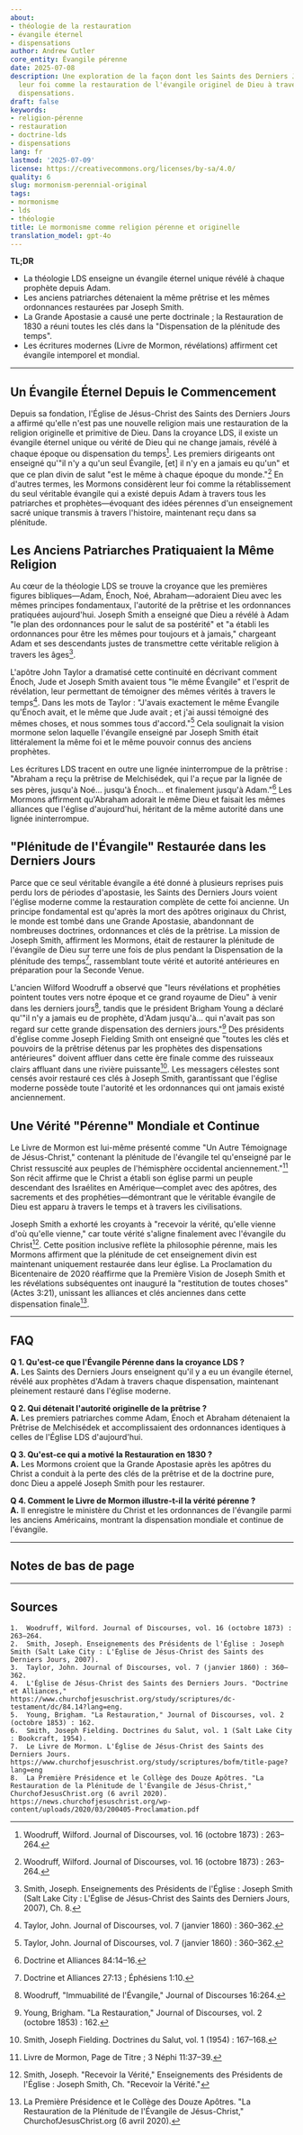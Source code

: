 ```yaml
---
about:
- théologie de la restauration
- évangile éternel
- dispensations
author: Andrew Cutler
core_entity: Évangile pérenne
date: 2025-07-08
description: Une exploration de la façon dont les Saints des Derniers Jours considèrent
  leur foi comme la restauration de l'évangile originel de Dieu à travers toutes les
  dispensations.
draft: false
keywords:
- religion-pérenne
- restauration
- doctrine-lds
- dispensations
lang: fr
lastmod: '2025-07-09'
license: https://creativecommons.org/licenses/by-sa/4.0/
quality: 6
slug: mormonism-perennial-original
tags:
- mormonisme
- lds
- théologie
title: Le mormonisme comme religion pérenne et originelle
translation_model: gpt-4o
---
```


**TL;DR**  <!-- ≤ 100 words, 3-7 bullets -->

- La théologie LDS enseigne un évangile éternel unique révélé à chaque prophète depuis Adam.
- Les anciens patriarches détenaient la même prêtrise et les mêmes ordonnances restaurées par Joseph Smith.
- La Grande Apostasie a causé une perte doctrinale ; la Restauration de 1830 a réuni toutes les clés dans la "Dispensation de la plénitude des temps".
- Les écritures modernes (Livre de Mormon, révélations) affirment cet évangile intemporel et mondial.

---

## Un Évangile Éternel Depuis le Commencement

Depuis sa fondation, l'Église de Jésus-Christ des Saints des Derniers Jours a affirmé qu'elle n'est pas une nouvelle religion mais une restauration de la religion originelle et primitive de Dieu. Dans la croyance LDS, il existe un évangile éternel unique ou vérité de Dieu qui ne change jamais, révélé à chaque époque ou dispensation du temps[^1]. Les premiers dirigeants ont enseigné qu'"il n'y a qu'un seul Évangile, [et] il n'y en a jamais eu qu'un" et que ce plan divin de salut "est le même à chaque époque du monde."[^1] En d'autres termes, les Mormons considèrent leur foi comme la rétablissement du seul véritable évangile qui a existé depuis Adam à travers tous les patriarches et prophètes—évoquant des idées pérennes d'un enseignement sacré unique transmis à travers l'histoire, maintenant reçu dans sa plénitude.

## Les Anciens Patriarches Pratiquaient la Même Religion

Au cœur de la théologie LDS se trouve la croyance que les premières figures bibliques—Adam, Énoch, Noé, Abraham—adoraient Dieu avec les mêmes principes fondamentaux, l'autorité de la prêtrise et les ordonnances pratiquées aujourd'hui. Joseph Smith a enseigné que Dieu a révélé à Adam "le plan des ordonnances pour le salut de sa postérité" et "a établi les ordonnances pour être les mêmes pour toujours et à jamais," chargeant Adam et ses descendants justes de transmettre cette véritable religion à travers les âges[^2].

L'apôtre John Taylor a dramatisé cette continuité en décrivant comment Énoch, Jude et Joseph Smith avaient tous "le même Évangile" et l'esprit de révélation, leur permettant de témoigner des mêmes vérités à travers le temps[^3]. Dans les mots de Taylor : "J'avais exactement le même Évangile qu'Énoch avait, et le même que Jude avait ; et j'ai aussi témoigné des mêmes choses, et nous sommes tous d'accord."[^3] Cela soulignait la vision mormone selon laquelle l'évangile enseigné par Joseph Smith était littéralement la même foi et le même pouvoir connus des anciens prophètes.

Les écritures LDS tracent en outre une lignée ininterrompue de la prêtrise : "Abraham a reçu la prêtrise de Melchisédek, qui l'a reçue par la lignée de ses pères, jusqu'à Noé... jusqu'à Énoch... et finalement jusqu'à Adam."[^4] Les Mormons affirment qu'Abraham adorait le même Dieu et faisait les mêmes alliances que l'église d'aujourd'hui, héritant de la même autorité dans une lignée ininterrompue.

## "Plénitude de l'Évangile" Restaurée dans les Derniers Jours

Parce que ce seul véritable évangile a été donné à plusieurs reprises puis perdu lors de périodes d'apostasie, les Saints des Derniers Jours voient l'église moderne comme la restauration complète de cette foi ancienne. Un principe fondamental est qu'après la mort des apôtres originaux du Christ, le monde est tombé dans une Grande Apostasie, abandonnant de nombreuses doctrines, ordonnances et clés de la prêtrise. La mission de Joseph Smith, affirment les Mormons, était de restaurer la plénitude de l'évangile de Dieu sur terre une fois de plus pendant la Dispensation de la plénitude des temps[^5], rassemblant toute vérité et autorité antérieures en préparation pour la Seconde Venue.

L'ancien Wilford Woodruff a observé que "leurs révélations et prophéties pointent toutes vers notre époque et ce grand royaume de Dieu" à venir dans les derniers jours[^6], tandis que le président Brigham Young a déclaré qu'"il n'y a jamais eu de prophète, d'Adam jusqu'à... qui n'avait pas son regard sur cette grande dispensation des derniers jours."[^7] Des présidents d'église comme Joseph Fielding Smith ont enseigné que "toutes les clés et pouvoirs de la prêtrise détenus par les prophètes des dispensations antérieures" doivent affluer dans cette ère finale comme des ruisseaux clairs affluant dans une rivière puissante[^8]. Les messagers célestes sont censés avoir restauré ces clés à Joseph Smith, garantissant que l'église moderne possède toute l'autorité et les ordonnances qui ont jamais existé anciennement.

## Une Vérité "Pérenne" Mondiale et Continue

Le Livre de Mormon est lui-même présenté comme "Un Autre Témoignage de Jésus-Christ," contenant la plénitude de l'évangile tel qu'enseigné par le Christ ressuscité aux peuples de l'hémisphère occidental anciennement."[^9] Son récit affirme que le Christ a établi son église parmi un peuple descendant des Israélites en Amérique—complet avec des apôtres, des sacrements et des prophéties—démontrant que le véritable évangile de Dieu est apparu à travers le temps et à travers les civilisations.

Joseph Smith a exhorté les croyants à "recevoir la vérité, qu'elle vienne d'où qu'elle vienne," car toute vérité s'aligne finalement avec l'évangile du Christ[^10]. Cette position inclusive reflète la philosophie pérenne, mais les Mormons affirment que la plénitude de cet enseignement divin est maintenant uniquement restaurée dans leur église. La Proclamation du Bicentenaire de 2020 réaffirme que la Première Vision de Joseph Smith et les révélations subséquentes ont inauguré la "restitution de toutes choses" (Actes 3:21), unissant les alliances et clés anciennes dans cette dispensation finale[^11].

---

## FAQ <!-- retains FAQPage schema support. Produce 2–5 Q-A pairs. -->

**Q 1. Qu'est-ce que l'Évangile Pérenne dans la croyance LDS ?**  
**A.** Les Saints des Derniers Jours enseignent qu'il y a eu un évangile éternel, révélé aux prophètes d'Adam à travers chaque dispensation, maintenant pleinement restauré dans l'église moderne.

**Q 2. Qui détenait l'autorité originelle de la prêtrise ?**  
**A.** Les premiers patriarches comme Adam, Énoch et Abraham détenaient la Prêtrise de Melchisédek et accomplissaient des ordonnances identiques à celles de l'Église LDS d'aujourd'hui.

**Q 3. Qu'est-ce qui a motivé la Restauration en 1830 ?**  
**A.** Les Mormons croient que la Grande Apostasie après les apôtres du Christ a conduit à la perte des clés de la prêtrise et de la doctrine pure, donc Dieu a appelé Joseph Smith pour les restaurer.

**Q 4. Comment le Livre de Mormon illustre-t-il la vérité pérenne ?**  
**A.** Il enregistre le ministère du Christ et les ordonnances de l'évangile parmi les anciens Américains, montrant la dispensation mondiale et continue de l'évangile.

---

## Notes de bas de page

[^1]: Woodruff, Wilford. Journal of Discourses, vol. 16 (octobre 1873) : 263–264.
[^2]: Smith, Joseph. Enseignements des Présidents de l'Église : Joseph Smith (Salt Lake City : L'Église de Jésus-Christ des Saints des Derniers Jours, 2007), Ch. 8.
[^3]: Taylor, John. Journal of Discourses, vol. 7 (janvier 1860) : 360–362.
[^4]: Doctrine et Alliances 84:14–16.
[^5]: Doctrine et Alliances 27:13 ; Éphésiens 1:10.
[^6]: Woodruff, "Immuabilité de l'Évangile," Journal of Discourses 16:264.
[^7]: Young, Brigham. "La Restauration," Journal of Discourses, vol. 2 (octobre 1853) : 162.
[^8]: Smith, Joseph Fielding. Doctrines du Salut, vol. 1 (1954) : 167–168.
[^9]: Livre de Mormon, Page de Titre ; 3 Néphi 11:37–39.
[^10]: Smith, Joseph. "Recevoir la Vérité," Enseignements des Présidents de l'Église : Joseph Smith, Ch. "Recevoir la Vérité."
[^11]: La Première Présidence et le Collège des Douze Apôtres. "La Restauration de la Plénitude de l'Évangile de Jésus-Christ," ChurchofJesusChrist.org (6 avril 2020).

---

## Sources
	1.	Woodruff, Wilford. Journal of Discourses, vol. 16 (octobre 1873) : 263–264.
	2.	Smith, Joseph. Enseignements des Présidents de l'Église : Joseph Smith (Salt Lake City : L'Église de Jésus-Christ des Saints des Derniers Jours, 2007).
	3.	Taylor, John. Journal of Discourses, vol. 7 (janvier 1860) : 360–362.
	4.	L'Église de Jésus-Christ des Saints des Derniers Jours. "Doctrine et Alliances," https://www.churchofjesuschrist.org/study/scriptures/dc-testament/dc/84.14?lang=eng.
	5.	Young, Brigham. "La Restauration," Journal of Discourses, vol. 2 (octobre 1853) : 162.
	6.	Smith, Joseph Fielding. Doctrines du Salut, vol. 1 (Salt Lake City : Bookcraft, 1954).
	7.	Le Livre de Mormon. L'Église de Jésus-Christ des Saints des Derniers Jours. https://www.churchofjesuschrist.org/study/scriptures/bofm/title-page?lang=eng
	8.	La Première Présidence et le Collège des Douze Apôtres. "La Restauration de la Plénitude de l'Évangile de Jésus-Christ," ChurchofJesusChrist.org (6 avril 2020). https://news.churchofjesuschrist.org/wp-content/uploads/2020/03/200405-Proclamation.pdf